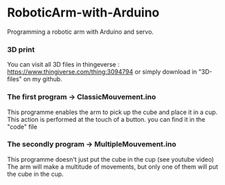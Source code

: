# RoboticArm-with-Arduino
Programming a robotic arm with Arduino and servo.

### 3D print
You can visit all 3D files in thingeverse : https://www.thingiverse.com/thing:3094794
or simply download in "3D-files" on my github.

### The first program -> ClassicMouvement.ino
This programme enables the arm to pick up the cube and place it in a cup.
This action is performed at the touch of a button.
you can find it in the "code" file

### The secondly program -> MultipleMouvement.ino
This programme doesn't just put the cube in the cup (see youtube video) The arm will make a multitude of movements, but only one of them will put the cube in the cup.


